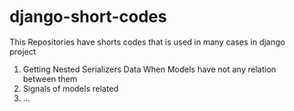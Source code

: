 # django-short-codes

This Repositories have shorts codes that is used in many cases in django project 

1. Getting Nested Serializers Data When Models have not any relation between them
2. Signals of models related
3. ...
